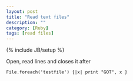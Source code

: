 ```yaml
---
layout: post
title: "Read text files"
description: ""
category: [Ruby]
tags: [read files]
---
```

{% include JB/setup %}


Open, read lines and closes it after

    File.foreach('testfile') {|x| print "GOT", x }
